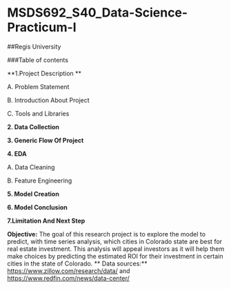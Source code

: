 # MSDS692_S40_Data-Science-Practicum-I

##Regis University

###Table of contents 

**1.Project Description **

A. Problem Statement

B. Introduction About Project

C. Tools and Libraries

**2. Data Collection**

**3. Generic Flow Of Project**

**4. EDA**

A. Data Cleaning

B. Feature Engineering

**5. Model Creation**

**6. Model Conclusion**

**7.Limitation And Next Step**

**Objective:**
The goal of this research project is to explore the model to predict, with time series analysis, which cities in Colorado state are best for real estate investment. This analysis will appeal investors as it will help them make choices by predicting the estimated ROI for their investment in certain cities in the state of Colorado.
**
Data sources:**
https://www.zillow.com/research/data/   and 
https://www.redfin.com/news/data-center/ 
